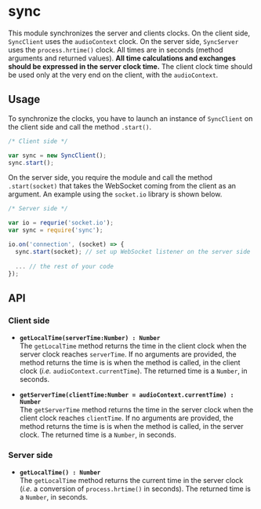 # sync

This module synchronizes the server and clients clocks. On the client side, `SyncClient` uses the `audioContext` clock. On the server side, `SyncServer` uses the `process.hrtime()` clock. All times are in seconds (method arguments and returned values). **All time calculations and exchanges should be expressed in the server clock time.** The client clock time should be used only at the very end on the client, with the `audioContext`.

## Usage

To synchronize the clocks, you have to launch an instance of `SyncClient` on the client side and call the method `.start()`.

```javascript
/* Client side */

var sync = new SyncClient();
sync.start();
```

On the server side, you require the module and call the method `.start(socket)` that takes the WebSocket coming from the client as an argument. An example using the `socket.io` library is shown below.

```javascript
/* Server side */

var io = requrie('socket.io');
var sync = require('sync');

io.on('connection', (socket) => {
  sync.start(socket); // set up WebSocket listener on the server side
  
  ... // the rest of your code
});
```

## API

### Client side

- **`getLocalTime(serverTime:Number) : Number`**  
  The `getLocalTime` method returns the time in the client clock when the server clock reaches `serverTime`. If no arguments are provided, the method returns the time is is when the method is called, in the client clock (*i.e.* `audioContext.currentTime`). The returned time is a `Number`, in seconds.

- **`getServerTime(clientTime:Number = audioContext.currentTime) : Number`**  
  The `getServerTime` method returns the time in the server clock when the client clock reaches `clientTime`. If no arguments are provided, the method returns the time is is when the method is called, in the server clock. The returned time is a `Number`, in seconds.

### Server side

- **`getLocalTime() : Number`**  
  The `getLocalTime` method returns the current time in the server clock (*i.e.* a conversion of `process.hrtime()` in seconds). The returned time is a `Number`, in seconds.
